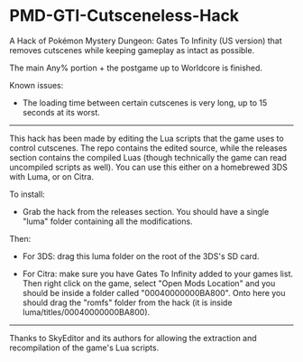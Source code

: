 # PMD-GTI-Cutsceneless-Hack
A Hack of Pokémon Mystery Dungeon: Gates To Infinity (US version) that removes cutscenes while keeping gameplay as intact as possible.

The main Any% portion + the postgame up to Worldcore is finished.

Known issues:
- The loading time between certain cutscenes is very long, up to 15 seconds at its worst.

---

This hack has been made by editing the Lua scripts that the game uses to control cutscenes. The repo contains the edited source, while the releases section contains the compiled Luas (though technically the game can read uncompiled scripts as well).
You can use this either on a homebrewed 3DS with Luma, or on Citra.

To install:

- Grab the hack from the releases section. You should have a single "luma" folder containing all the modifications.

Then:

- For 3DS: drag this luma folder on the root of the 3DS's SD card.

- For Citra: make sure you have Gates To Infinity added to your games list. Then right click on the game, select "Open Mods Location" and you should be inside a folder called "00040000000BA800". Onto here you should drag the "romfs" folder from the hack (it is inside luma/titles/00040000000BA800).

---
Thanks to SkyEditor and its authors for allowing the extraction and recompilation of the game's Lua scripts.
